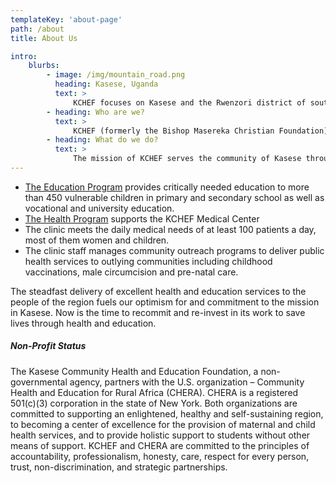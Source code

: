 ```yaml
---
templateKey: 'about-page'
path: /about
title: About Us

intro:
    blurbs:
        - image: /img/mountain_road.png
          heading: Kasese, Uganda
          text: >
              KCHEF focuses on Kasese and the Rwenzori district of southwestern Uganda. Although a community of extreme poverty, it holds extraordinary resilience and promise for a future in local leadership who believe in and meet high standards for transparency and competence in health and education services.
        - heading: Who are we?
          text: >
              KCHEF (formerly the Bishop Masereka Christian Foundation) is a collaboration of Ugandans and U.S. supporters to develop and achieve self-sufficiency. As a locally-led organization, KCHEF represents the single most effective way to empower a community in a region severely impacted by conflict, disease, and extreme poverty.
        - heading: What do we do?
          text: >
              The mission of KCHEF serves the community of Kasese through health care for women and infants and education for children.
---
```


-   [The Education Program](/education) provides critically needed education to more than 450 vulnerable children in primary and secondary school as well as vocational and university education.
-   [The Health Program](/health) supports the KCHEF Medical Center
-   The clinic meets the daily medical needs of at least 100 patients a day, most of them women and children.
-   The clinic staff manages community outreach programs to deliver public health services to outlying communities including childhood vaccinations, male circumcision and pre-natal care.

The steadfast delivery of excellent health and education services to the people of the region fuels our optimism for and commitment to the mission in Kasese. Now is the time to recommit and re-invest in its work to save lives through health and education.

##### Non-Profit Status

The Kasese Community Health and Education Foundation, a non-governmental agency, partners with the U.S. organization – Community Health and Education for Rural Africa (CHERA). CHERA is a registered 501(c)(3) corporation in the state of New York. Both organizations are committed to supporting an enlightened, healthy and self-sustaining region, to becoming a center of excellence for the provision of maternal and child health services, and to provide holistic support to students without other means of support. KCHEF and CHERA are committed to the principles of accountability, professionalism, honesty, care, respect for every person, trust, non-discrimination, and strategic partnerships.
